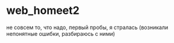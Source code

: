 # web_homeet2

не совсем то, что надо, первый пробы, я стралась (возникали непонятные ошибки, разбираюсь с ними)
